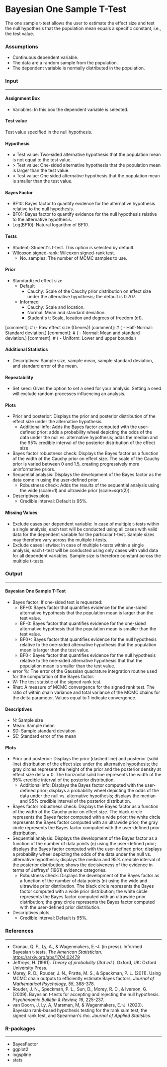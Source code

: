 Bayesian One Sample T-Test
===
The one sample t-test allows the user to estimate the effect size and test the null hypothesis that the population mean equals a specific constant, i.e., the test value.

### Assumptions
- Continuous dependent variable.
- The data are a random sample from the population.
- The dependent variable is normally distributed in the population.

### Input
---

#### Assignment Box 
- Variables: In this box the dependent variable is selected.  

#### Test value
Test value specified in the null hypothesis.

#### Hypothesis
- &ne; Test value: Two-sided alternative hypothesis that the population mean is not equal to the test value.
- &gt; Test value: One-sided alternative hypothesis that the population mean is larger than the test value.
- &lt; Test value: One sided alternative hypothesis that the population mean is smaller than the test value.

#### Bayes Factor
- BF10: Bayes factor to quantify evidence for the alternative hypothesis relative to the null hypothesis.
- BF01: Bayes factor to quantify evidence for the null hypothesis relative to the alternative hypothesis.
- Log(BF10): Natural logarithm of BF10.

#### Tests 
- Student: Student's t-test. This option is selected by default. 
- Wilcoxon signed-rank: Wilcoxon signed-rank test. 
  - No. samples: The number of MCMC samples to use.

#### Prior
- Standardized effect size
  - Default
    - Cauchy: Scale of the Cauchy prior distribution on effect size under the alternative hypothesis; the default is 0.707.
  - Informed
    - Cauchy: Scale and location.
    - Normal: Mean and standard deviation.
    - Student's t: Scale, location and degrees of freedom (df).

[comment]: # (- Raw effect size (Dienes))
[comment]: # (  - Half-Normal: Standard deviation.)
[comment]: # (  - Normal: Mean and standard deviation.)
[comment]: # (  - Uniform: Lower and upper bounds.)

#### Additional Statistics
- Descriptives: Sample size, sample mean, sample standard deviation, and standard error of the mean.

#### Repeatability
- Set seed: Gives the option to set a seed for your analysis. Setting a seed will exclude random processes influencing an analysis.

#### Plots
- Prior and posterior: Displays the prior and posterior distribution of the effect size under the alternative hypothesis.
  - Additional info: Adds the Bayes factor computed with the user-defined prior; adds a probability wheel depicting the odds of the data under the null vs. alternative hypothesis; adds the median and the 95% credible interval of the posterior distribution of the effect size
- Bayes factor robustness check: Displays the Bayes factor as a function of the width of the Cauchy prior on effect size. The scale of the Cauchy prior is varied between 0 and 1.5, creating progressively more uninformative priors.
- Sequential analysis: Displays the development of the Bayes factor as the data come in using the user-defined prior.
  - Robustness check: Adds the results of the sequential analysis using the wide (scale=1) and ultrawide prior (scale=sqrt(2)).
- Descriptives plots
  - Credible interval: Default is 95%.

#### Missing Values
 - Exclude cases per dependent variable: In case of multiple t-tests within a single analysis, each test will be conducted using all cases with valid data for the dependent variable for the particular t-test.
 Sample sizes may therefore vary across the multiple t-tests.
 - Exclude cases listwise: In case of multiple t-tests within a single analysis, each t-test will be conducted using only cases with valid data for all dependent variables. Sample size is therefore constant across the multiple t-tests.

### Output
---

#### Bayesian One Sample T-Test
- Bayes factor: If one-sided test is requested:
  - BF+0: Bayes factor that quantifies evidence for the one-sided alternative hypothesis that the population mean is larger than the test value.
  - BF-0: Bayes factor that quantifies evidence for the one-sided alternative hypothesis that the population mean is smaller than the test value.
  - BF0+: Bayes factor that quantifies evidence for the null hypothesis relative to the one-sided alternative hypothesis that the population mean is larger
   than the test value.
  - BF0-: Bayes factor that quantifies evidence for the null hypothesis relative to the one-sided alternative hypothesis that that the population mean is
  smaller than the test value.
- error %: The error of the Gaussian quadrature integration routine used for the computation of the Bayes factor.
- W: The test statistic of the signed rank test.
- Rhat: A measure of MCMC convergence for the signed rank test. The ratio of within chain variance and total variance of the MCMC chains for the delta parameter. Values equal to 1 indicate convergence.

#### Descriptives
- N: Sample size
- Mean: Sample mean
- SD: Sample standard deviation
- SE: Standard error of the mean

#### Plots
- Prior and posterior: Displays the prior (dashed line) and posterior (solid line) distribution of the effect size under the alternative hypothesis; the gray circles represent the height of the prior and the posterior density at effect size delta = 0. The horizontal solid line represents the width of the 95% credible interval of the posterior distribution.
  - Additional info: Displays the Bayes factor computed with the user-defined prior; displays a probability wheel depicting the odds of the data under the null vs. alternative hypothesis; displays the median and 95% credible interval of the posterior distribution.
- Bayes factor robustness check: Displays the Bayes factor as a function of the width of the Cauchy prior on effect size. The black circle represents the Bayes factor computed with a wide prior; the white circle represents the Bayes factor computed with an ultrawide prior; the gray circle represents the Bayes factor computed with the user-defined prior distribution.
- Sequential analysis: Displays the development of the Bayes factor as a function of the number of data points (n) using the user-defined prior; displays the Bayes factor computed with the user-defined prior; displays a probability wheel depicting the odds of the data under the null vs. alternative hypothesis; displays the median and 95% credible interval of the posterior distribution; shows the decisiveness of the evidence in terms of Jeffreys' (1961) evidence categories.
  - Robustness check: Displays the development of the Bayes factor as a function of the number of data points (n) using the wide and ultrawide prior distribution. The black circle represents the Bayes factor computed with a wide prior distribution; the white circle represents the Bayes factor computed with an ultrawide prior distribution; the gray circle represents the Bayes factor computed with the user-defined prior distribution.
- Descriptives plots
  - Credible interval: Default is 95%.

### References
---
- Gronau, Q. F., Ly, A., & Wagenmakers, E.-J. (in press). Informed Bayesian t-tests. *The American Statistician*. <a href="https://arxiv.org/abs/1704.02479">https://arxiv.org/abs/1704.02479</a>
- Jeffreys, H. (1961). *Theory of probability (3rd ed.)*. Oxford, UK: Oxford University Press.
- Morey, R. D., Rouder, J. N., Pratte, M. S., & Speckman, P. L. (2011). Using MCMC chain outputs to efficiently estimate Bayes factors. *Journal of Mathematical Psychology, 55*, 368-378.
- Rouder, J. N., Speckman, P. L., Sun, D., Morey, R. D., & Iverson, G. (2009). Bayesian t-tests for accepting and rejecting the null hypothesis. *Psychonomic Bulletin & Review, 16*, 225-237.
- van Doorn, J, Ly, A, Marsman, M, & Wagenmakers, E.-J. (2020). Bayesian rank-based hypothesis testing for the rank sum test, the signed rank test, and Spearman's rho. *Journal of Applied Statistics*.

### R-packages 
---
- BayesFactor
- ggplot2
- logspline
- stats

